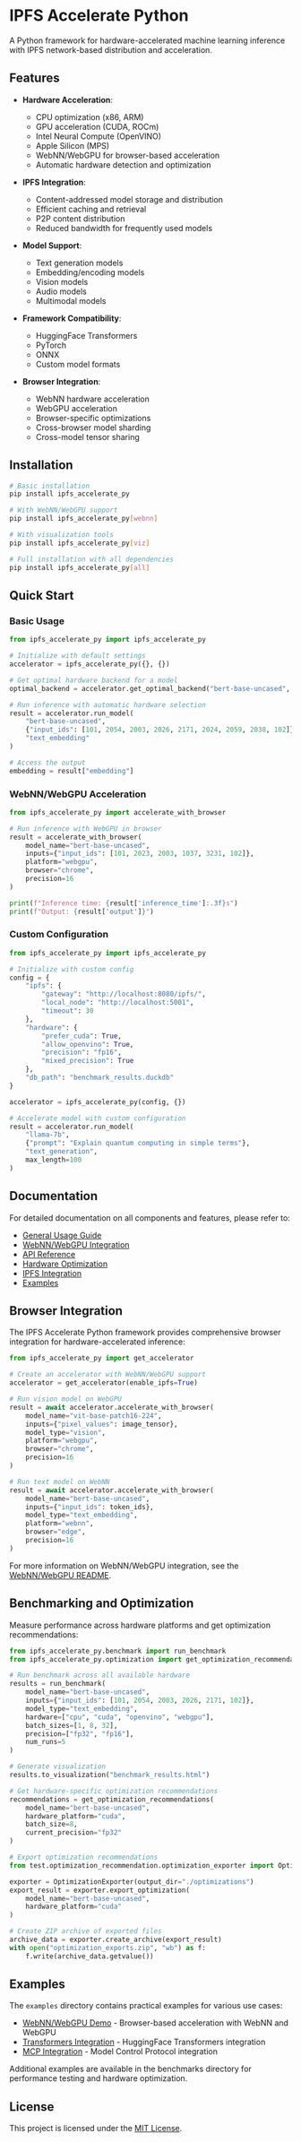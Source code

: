 # IPFS Accelerate Python

A Python framework for hardware-accelerated machine learning inference with IPFS network-based distribution and acceleration.

## Features

- **Hardware Acceleration**:
  - CPU optimization (x86, ARM)
  - GPU acceleration (CUDA, ROCm)
  - Intel Neural Compute (OpenVINO)
  - Apple Silicon (MPS)
  - WebNN/WebGPU for browser-based acceleration
  - Automatic hardware detection and optimization

- **IPFS Integration**:
  - Content-addressed model storage and distribution
  - Efficient caching and retrieval
  - P2P content distribution
  - Reduced bandwidth for frequently used models

- **Model Support**:
  - Text generation models
  - Embedding/encoding models
  - Vision models
  - Audio models
  - Multimodal models

- **Framework Compatibility**:
  - HuggingFace Transformers
  - PyTorch
  - ONNX
  - Custom model formats

- **Browser Integration**:
  - WebNN hardware acceleration
  - WebGPU acceleration
  - Browser-specific optimizations
  - Cross-browser model sharding
  - Cross-model tensor sharing

## Installation

```bash
# Basic installation
pip install ipfs_accelerate_py

# With WebNN/WebGPU support
pip install ipfs_accelerate_py[webnn]

# With visualization tools
pip install ipfs_accelerate_py[viz]

# Full installation with all dependencies
pip install ipfs_accelerate_py[all]
```

## Quick Start

### Basic Usage

```python
from ipfs_accelerate_py import ipfs_accelerate_py

# Initialize with default settings
accelerator = ipfs_accelerate_py({}, {})

# Get optimal hardware backend for a model
optimal_backend = accelerator.get_optimal_backend("bert-base-uncased", "text_embedding")

# Run inference with automatic hardware selection
result = accelerator.run_model(
    "bert-base-uncased",
    {"input_ids": [101, 2054, 2003, 2026, 2171, 2024, 2059, 2038, 102]},
    "text_embedding"
)

# Access the output
embedding = result["embedding"]
```

### WebNN/WebGPU Acceleration

```python
from ipfs_accelerate_py import accelerate_with_browser

# Run inference with WebGPU in browser
result = accelerate_with_browser(
    model_name="bert-base-uncased",
    inputs={"input_ids": [101, 2023, 2003, 1037, 3231, 102]},
    platform="webgpu",
    browser="chrome",
    precision=16
)

print(f"Inference time: {result['inference_time']:.3f}s")
print(f"Output: {result['output']}")
```

### Custom Configuration

```python
from ipfs_accelerate_py import ipfs_accelerate_py

# Initialize with custom config
config = {
    "ipfs": {
        "gateway": "http://localhost:8080/ipfs/",
        "local_node": "http://localhost:5001",
        "timeout": 30
    },
    "hardware": {
        "prefer_cuda": True,
        "allow_openvino": True,
        "precision": "fp16",
        "mixed_precision": True
    },
    "db_path": "benchmark_results.duckdb"
}

accelerator = ipfs_accelerate_py(config, {})

# Accelerate model with custom configuration
result = accelerator.run_model(
    "llama-7b",
    {"prompt": "Explain quantum computing in simple terms"},
    "text_generation",
    max_length=100
)
```

## Documentation

For detailed documentation on all components and features, please refer to:

- [General Usage Guide](docs/USAGE.md)
- [WebNN/WebGPU Integration](WEBNN_WEBGPU_README.md)
- [API Reference](docs/API.md)
- [Hardware Optimization](docs/HARDWARE.md)
- [IPFS Integration](docs/IPFS.md)
- [Examples](examples/README.md)

## Browser Integration

The IPFS Accelerate Python framework provides comprehensive browser integration for hardware-accelerated inference:

```python
from ipfs_accelerate_py import get_accelerator

# Create an accelerator with WebNN/WebGPU support
accelerator = get_accelerator(enable_ipfs=True)

# Run vision model on WebGPU
result = await accelerator.accelerate_with_browser(
    model_name="vit-base-patch16-224",
    inputs={"pixel_values": image_tensor},
    model_type="vision",
    platform="webgpu",
    browser="chrome",
    precision=16
)

# Run text model on WebNN
result = await accelerator.accelerate_with_browser(
    model_name="bert-base-uncased",
    inputs={"input_ids": token_ids},
    model_type="text_embedding",
    platform="webnn",
    browser="edge",
    precision=16
)
```

For more information on WebNN/WebGPU integration, see the [WebNN/WebGPU README](WEBNN_WEBGPU_README.md).

## Benchmarking and Optimization

Measure performance across hardware platforms and get optimization recommendations:

```python
from ipfs_accelerate_py.benchmark import run_benchmark
from ipfs_accelerate_py.optimization import get_optimization_recommendations

# Run benchmark across all available hardware
results = run_benchmark(
    model_name="bert-base-uncased",
    inputs={"input_ids": [101, 2054, 2003, 2026, 2171, 102]},
    model_type="text_embedding",
    hardware=["cpu", "cuda", "openvino", "webgpu"],
    batch_sizes=[1, 8, 32],
    precision=["fp32", "fp16"],
    num_runs=5
)

# Generate visualization
results.to_visualization("benchmark_results.html")

# Get hardware-specific optimization recommendations
recommendations = get_optimization_recommendations(
    model_name="bert-base-uncased",
    hardware_platform="cuda",
    batch_size=8,
    current_precision="fp32"
)

# Export optimization recommendations
from test.optimization_recommendation.optimization_exporter import OptimizationExporter

exporter = OptimizationExporter(output_dir="./optimizations")
export_result = exporter.export_optimization(
    model_name="bert-base-uncased",
    hardware_platform="cuda"
)

# Create ZIP archive of exported files
archive_data = exporter.create_archive(export_result)
with open("optimization_exports.zip", "wb") as f:
    f.write(archive_data.getvalue())
```

## Examples

The `examples` directory contains practical examples for various use cases:

- [WebNN/WebGPU Demo](examples/demo_webnn_webgpu.py) - Browser-based acceleration with WebNN and WebGPU
- [Transformers Integration](examples/transformers_example.py) - HuggingFace Transformers integration
- [MCP Integration](examples/mcp_integration_example.py) - Model Control Protocol integration

Additional examples are available in the benchmarks directory for performance testing and hardware optimization.

## License

This project is licensed under the [MIT License](LICENSE).
